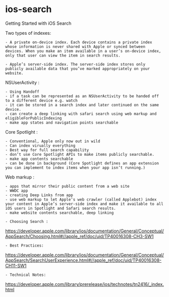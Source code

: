 # ios-search
Getting Started with iOS Search

Two types of indexes:

	- A private on-device index. Each device contains a private index whose information is never shared with Apple or synced between devices. When you make an item available in a user’s on-device index, only that user can view the item in search results.

	- Apple’s server-side index. The server-side index stores only publicly available data that you’ve marked appropriately on your website.

NSUserActivity : 

	- Using Handoff
	- if a task can be represented as an NSUserActivity to be handed off to a different device e.g. watch
	- it can be stored in a search index and later continued on the same device.
	- can create a deep linking with safari search using web markup and eligibleForPublicIndexing
	- make app states and navigation points searchable

Core Spotlight :

	- Conventional, Apple only now out in wild
	- Can index virually everything
	- Best way for full search capability
	- don’t use Core Spotlight APIs to make items publicly searchable.
	- make app contents searchable
	- can be done in background (Core Spotlight defines an app extension you can implement to index items when your app isn’t running.)
	
Web markup : 

	- apps that mirror their public content from a web site
	- WWDC app
	- creating Deep Links from app
	- use web markup to let Apple’s web crawler (called Applebot) index your content in Apple’s server-side index and make it available to all iOS users in Spotlight and Safari search results.
	- make website contents searchable, deep linking
	
	- Choosing Search : 
https://developer.apple.com/library/ios/documentation/General/Conceptual/AppSearch/Choosing.html#//apple_ref/doc/uid/TP40016308-CH3-SW1

	- Best Practices: 
https://developer.apple.com/library/ios/documentation/General/Conceptual/AppSearch/SearchUserExperience.html#//apple_ref/doc/uid/TP40016308-CH11-SW1

	- Technical Notes:
https://developer.apple.com/library/prerelease/ios/technotes/tn2416/_index.html

